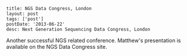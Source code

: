 ```
title: NGS Data Congress, London
layout: post
tags: ['post']
postDate: '2013-06-22'
desc: Next Generation Sequencing Data Congress, London
```

Another successful NGS related conference. Matthew's presentation is available on the NGS Data Congress site.
